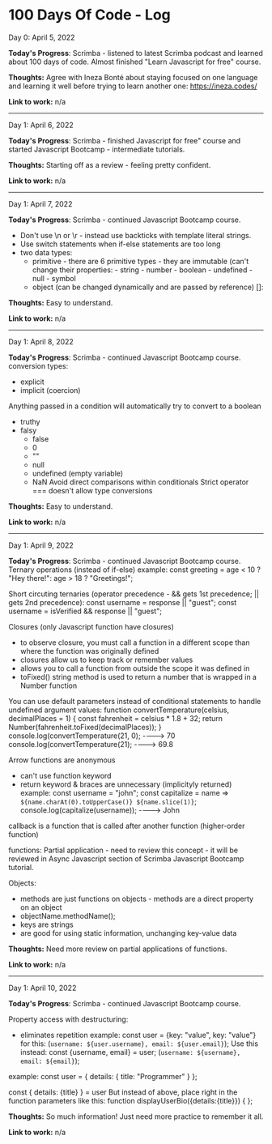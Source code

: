 # 100 Days Of Code - Log

Day 0: April 5, 2022

**Today's Progress**: Scrimba - listened to latest Scrimba podcast and learned about 100 days of code. Almost finished "Learn Javascript for free" course.

**Thoughts:** Agree with Ineza Bonté about staying focused on one language and learning it well before trying to learn another one: https://ineza.codes/

**Link to work:** n/a

******************************

Day 1: April 6, 2022

**Today's Progress**: Scrimba - finished Javascript for free" course and started Javascript Bootcamp - intermediate tutorials.

**Thoughts:** Starting off as a review - feeling pretty confident.

**Link to work:** n/a
******************************

Day 1: April 7, 2022

**Today's Progress**: Scrimba - continued Javascript Bootcamp course. 
- Don't use \n or \r - instead use backticks with template literal strings.
- Use switch statements when if-else statements are too long
- two data types:
  - primitive - there are 6 primitive types - they are immutable (can't change their properties:
                  - string
                  - number
                  - boolean
                  - undefined
                  - null
                  - symbol
  - object (can be changed dynamically and are passed by reference) []:

**Thoughts:** Easy to understand. 

**Link to work:** n/a
******************************

Day 1: April 8, 2022

**Today's Progress**: Scrimba - continued Javascript Bootcamp course.
conversion types:
  - explicit
  - implicit (coercion)

Anything passed in a condition will automatically try to convert to a boolean
  - truthy
  - falsy
    - false
    - 0
    - ""
    - null
    - undefined (empty variable)
    - NaN
Avoid direct comparisons within conditionals
Strict operator === doesn't allow type conversions

**Thoughts:** Easy to understand. 

**Link to work:** n/a
******************************

Day 1: April 9, 2022

**Today's Progress**: Scrimba - continued Javascript Bootcamp course.
Ternary operations (instead of if-else)
example:
const greeting = age < 10 ? "Hey there!": age > 18 ? "Greetings!";

Short circuting ternaries (operator precedence - && gets 1st precedence; || gets 2nd precedence):
const username = response || "guest";
const username = isVerified && response || "guest";

Closures (only Javascript function have closures)
- to observe closure, you must call a function in a different scope than where the function was originally defined
- closures allow us to keep track or remember values
- allows you to call a function from outside the scope it was defined in 
- toFixed() string method is used to return a number that is wrapped in a Number function

You can use default parameters instead of conditional statements to handle undefined argument values:
function convertTemperature(celsius, decimalPlaces = 1) {
  const fahrenheit = celsius * 1.8 + 32;
  return Number(fahrenheit.toFixed(decimalPlaces));
}
console.log(convertTemperature(21, 0);
----> 70
console.log(convertTemperature(21);
----> 69.8

Arrow functions are anonymous
- can't use function keyword
- return keyword & braces are unnecessary (implicityly returned)
example:
const username = "john";
const capitalize = name => `${name.charAt(0).toUpperCase()} ${name.slice(1)}`;
console.log(capitalize(username));
----> John

callback is a function that is called after another function (higher-order function)

functions: Partial application - need to review this concept - it will be reviewed in Async Javascript section of Scrimba Javascript Bootcamp tutorial.

Objects:
- methods are just functions on objects - methods are a direct property on an object
- objectName.methodName();
- keys are strings
- are good for using static information, unchanging key-value data

**Thoughts:** Need more review on partial applications of functions. 

**Link to work:** n/a
******************************

Day 1: April 10, 2022

**Today's Progress**: Scrimba - continued Javascript Bootcamp course.

Property access with destructuring:
- eliminates repetition
example:
const user = {key: "value", key: "value"}
for this:
(`username: ${user.username}, email: ${user.email}`);
Use this instead:
const {username, email} = user;
(`username: ${username}, email: ${email}`);

example:
const user = {
  details: {
      title: "Programmer"
      }
};

const { details: {title} } = user
But instead of above, place right in the function parameters like this:
function displayUserBio({details:{title}}) {
};

**Thoughts:** So much information! Just need more practice to remember it all. 

**Link to work:** n/a








